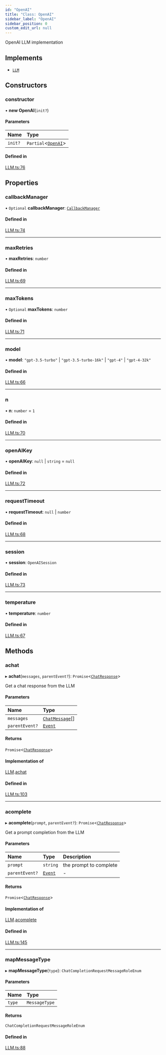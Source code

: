```yaml
---
id: "OpenAI"
title: "Class: OpenAI"
sidebar_label: "OpenAI"
sidebar_position: 0
custom_edit_url: null
---
```


OpenAI LLM implementation

## Implements

- [`LLM`](../interfaces/LLM.md)

## Constructors

### constructor

• **new OpenAI**(`init?`)

#### Parameters

| Name | Type |
| :------ | :------ |
| `init?` | `Partial`<[`OpenAI`](OpenAI.md)\> |

#### Defined in

[LLM.ts:76](https://github.com/run-llama/LlamaIndexTS/blob/1a39403/packages/core/src/LLM.ts#L76)

## Properties

### callbackManager

• `Optional` **callbackManager**: [`CallbackManager`](CallbackManager.md)

#### Defined in

[LLM.ts:74](https://github.com/run-llama/LlamaIndexTS/blob/1a39403/packages/core/src/LLM.ts#L74)

___

### maxRetries

• **maxRetries**: `number`

#### Defined in

[LLM.ts:69](https://github.com/run-llama/LlamaIndexTS/blob/1a39403/packages/core/src/LLM.ts#L69)

___

### maxTokens

• `Optional` **maxTokens**: `number`

#### Defined in

[LLM.ts:71](https://github.com/run-llama/LlamaIndexTS/blob/1a39403/packages/core/src/LLM.ts#L71)

___

### model

• **model**: ``"gpt-3.5-turbo"`` \| ``"gpt-3.5-turbo-16k"`` \| ``"gpt-4"`` \| ``"gpt-4-32k"``

#### Defined in

[LLM.ts:66](https://github.com/run-llama/LlamaIndexTS/blob/1a39403/packages/core/src/LLM.ts#L66)

___

### n

• **n**: `number` = `1`

#### Defined in

[LLM.ts:70](https://github.com/run-llama/LlamaIndexTS/blob/1a39403/packages/core/src/LLM.ts#L70)

___

### openAIKey

• **openAIKey**: ``null`` \| `string` = `null`

#### Defined in

[LLM.ts:72](https://github.com/run-llama/LlamaIndexTS/blob/1a39403/packages/core/src/LLM.ts#L72)

___

### requestTimeout

• **requestTimeout**: ``null`` \| `number`

#### Defined in

[LLM.ts:68](https://github.com/run-llama/LlamaIndexTS/blob/1a39403/packages/core/src/LLM.ts#L68)

___

### session

• **session**: `OpenAISession`

#### Defined in

[LLM.ts:73](https://github.com/run-llama/LlamaIndexTS/blob/1a39403/packages/core/src/LLM.ts#L73)

___

### temperature

• **temperature**: `number`

#### Defined in

[LLM.ts:67](https://github.com/run-llama/LlamaIndexTS/blob/1a39403/packages/core/src/LLM.ts#L67)

## Methods

### achat

▸ **achat**(`messages`, `parentEvent?`): `Promise`<[`ChatResponse`](../interfaces/ChatResponse.md)\>

Get a chat response from the LLM

#### Parameters

| Name | Type |
| :------ | :------ |
| `messages` | [`ChatMessage`](../interfaces/ChatMessage.md)[] |
| `parentEvent?` | [`Event`](../interfaces/Event.md) |

#### Returns

`Promise`<[`ChatResponse`](../interfaces/ChatResponse.md)\>

#### Implementation of

[LLM](../interfaces/LLM.md).[achat](../interfaces/LLM.md#achat)

#### Defined in

[LLM.ts:103](https://github.com/run-llama/LlamaIndexTS/blob/1a39403/packages/core/src/LLM.ts#L103)

___

### acomplete

▸ **acomplete**(`prompt`, `parentEvent?`): `Promise`<[`ChatResponse`](../interfaces/ChatResponse.md)\>

Get a prompt completion from the LLM

#### Parameters

| Name | Type | Description |
| :------ | :------ | :------ |
| `prompt` | `string` | the prompt to complete |
| `parentEvent?` | [`Event`](../interfaces/Event.md) | - |

#### Returns

`Promise`<[`ChatResponse`](../interfaces/ChatResponse.md)\>

#### Implementation of

[LLM](../interfaces/LLM.md).[acomplete](../interfaces/LLM.md#acomplete)

#### Defined in

[LLM.ts:145](https://github.com/run-llama/LlamaIndexTS/blob/1a39403/packages/core/src/LLM.ts#L145)

___

### mapMessageType

▸ **mapMessageType**(`type`): `ChatCompletionRequestMessageRoleEnum`

#### Parameters

| Name | Type |
| :------ | :------ |
| `type` | `MessageType` |

#### Returns

`ChatCompletionRequestMessageRoleEnum`

#### Defined in

[LLM.ts:88](https://github.com/run-llama/LlamaIndexTS/blob/1a39403/packages/core/src/LLM.ts#L88)
